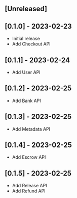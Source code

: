 ## [Unreleased]

## [0.1.0] - 2023-02-23

- Initial release
- Add Checkout API


## [0.1.1] - 2023-02-24

- Add User API


## [0.1.2] - 2023-02-25

- Add Bank API


## [0.1.3] - 2023-02-25

- Add Metadata API


## [0.1.4] - 2023-02-25

- Add Escrow API


## [0.1.5] - 2023-02-25

- Add Release API
- Add Refund API


